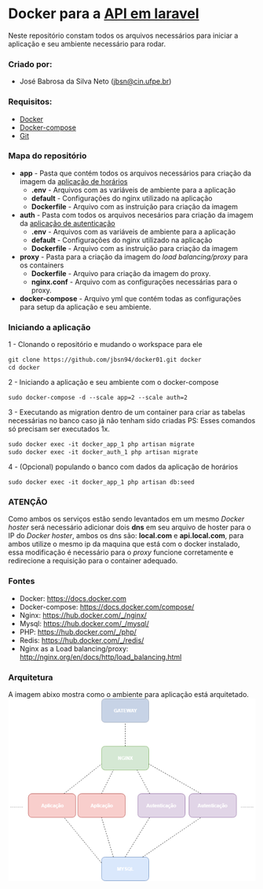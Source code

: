 # Docker para a [API em laravel](https://github.com/jbsn94/laravel-horarioaulas.git)

Neste repositório constam todos os arquivos necessários para iniciar a aplicação e seu ambiente necessário para rodar.

### Criado por:

* José Babrosa da Silva Neto ([jbsn@cin.ufpe.br](mailto:jbsn@cin.ufpe.br))

### Requisitos:
* [Docker](https://docs.docker.com/install/)
* [Docker-compose](https://docs.docker.com/compose/install/#install-compose)
* [Git](https://git-scm.com/book/en/v2/Getting-Started-Installing-Git)

### Mapa do repositório
- **app** - Pasta que contém todos os arquivos necessários para criação da imagem da [aplicação de horários](https://github.com/jbsn94/laravel-horarioaulas.git)
    - **.env** - Arquivos com as variáveis de ambiente para a aplicação
    - **default** - Configurações do nginx utilizado na aplicação
    - **Dockerfile** - Arquivo com as instruição para criação da imagem
- **auth** - Pasta com todos os arquivos necesários para criação da imagem da [aplicação de autenticação](https://github.com/jbsn94/apiauthescolas)
    - **.env** - Arquivos com as variáveis de ambiente para a aplicação
    - **default** - Configurações do nginx utilizado na aplicação
    - **Dockerfile** - Arquivo com as instruição para criação da imagem
- **proxy** - Pasta para a criação da imagem do *load balancing/proxy* para os containers
    - **Dockerfile** - Arquivo para criação da imagem do proxy.
    - **nginx.conf** - Arquivo com as configurações necessárias para o proxy.
- **docker-compose** - Arquivo yml que contém todas as configurações para setup da aplicação e seu ambiente.
### Iniciando a aplicação

1 - Clonando o repositório e mudando o workspace para ele
```shell
git clone https://github.com/jbsn94/docker01.git docker
cd docker
```
2 - Iniciando a aplicação e seu ambiente com o docker-compose
```shell
sudo docker-compose -d --scale app=2 --scale auth=2
```
3 - Executando as migration dentro de um container para criar as tabelas necessárias no banco caso já não tenham sido criadas
PS: Esses comandos só precisam ser executados 1x.
```shell
sudo docker exec -it docker_app_1 php artisan migrate
sudo docker exec -it docker_auth_1 php artisan migrate
```
4 - (Opcional) populando o banco com dados da aplicação de horários
```shell
sudo docker exec -it docker_app_1 php artisan db:seed
```

### ATENÇÃO
Como ambos os serviços estão sendo levantados em um mesmo *Docker hoster* será necessário adicionar dois **dns** em seu arquivo de hoster para o IP do *Docker hoster*, ambos os dns são: **local.com** e **api.local.com**, para ambos utilize o mesmo ip da maquina que está com o docker instalado, essa modificação é necessário para o *proxy* funcione corretamente e redirecione a requisição para o container adequado.

### Fontes
- Docker: https://docs.docker.com
- Docker-compose: https://docs.docker.com/compose/
- Nginx: https://hub.docker.com/_/nginx/
- Mysql: https://hub.docker.com/_/mysql/
- PHP: https://hub.docker.com/_/php/
- Redis: https://hub.docker.com/_/redis/
- Nginx as a Load balancing/proxy: http://nginx.org/en/docs/http/load_balancing.html

### Arquitetura
A imagem abixo mostra como o ambiente para aplicação está arquitetado.
![arquitetura](/arquitetura.png)
